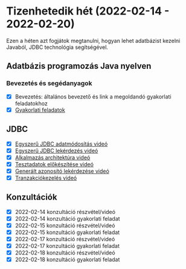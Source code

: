 # Tizenhetedik hét (2022-02-14 - 2022-02-20)

Ezen a héten azt fogjátok megtanulni, hogyan lehet adatbázist kezelni Javaból, JDBC technológia segítségével.

## Adatbázis programozás Java nyelven

### Bevezetés és segédanyagok

* [X] Bevezetés: általános bevezető és link a megoldandó gyakorlati feladatokhoz
* [X] [Gyakorlati feladatok](https://github.com/Training360/java-jpa-public/blob/master/jdbc-lab.md)

## JDBC

* [X] [Egyszerű JDBC adatmódosítás videó](https://e-learning.training360.com/courses/take/adatbazis-programozas-jpa-technologiaval/lessons/30468757-egyszeru-jdbc-adatmodositas)
* [X] [Egyszerű JDBC lekérdezés videó](https://e-learning.training360.com/courses/take/adatbazis-programozas-jpa-technologiaval/lessons/30468759-egyszeru-jdbc-lekerdezes)
* [X] [Alkalmazás architektúra videó](https://e-learning.training360.com/courses/take/adatbazis-programozas-jpa-technologiaval/lessons/30468764-alkalmazas-architektura)
* [X] [Tesztadatok előkészítése videó](https://e-learning.training360.com/courses/take/adatbazis-programozas-jpa-technologiaval/lessons/30500444-tesztadatok-elokeszitese)
* [x] [Generált azonosító lekérdezése videó](https://e-learning.training360.com/courses/take/adatbazis-programozas-jpa-technologiaval/lessons/30468766-generalt-azonosito-lekerdezese)
* [X] [Tranzakciókezelés videó](https://e-learning.training360.com/courses/take/adatbazis-programozas-jpa-technologiaval/lessons/30468767-tranzakciokezeles)

## Konzultációk

* [X] 2022-02-14 konzultáció részvétel/videó
* [X] 2022-02-14 konzultáció gyakorlati feladat
* [X] 2022-02-15 konzultáció részvétel/videó
* [X] 2022-02-15 konzultáció gyakorlati feladat
* [X] 2022-02-17 konzultáció részvétel/videó
* [X] 2022-02-17 konzultáció gyakorlati feladat
* [X] 2022-02-18 konzultáció részvétel/videó
* [X] 2022-02-18 konzultáció gyakorlati feladat